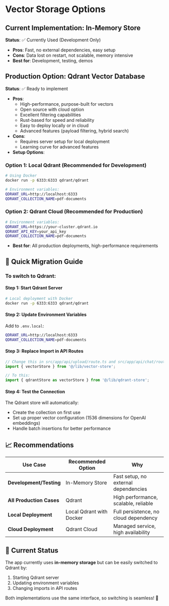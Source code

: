 # Vector Storage Options

## Current Implementation: In-Memory Store
**Status**: ✅ Currently Used (Development Only)
- **Pros**: Fast, no external dependencies, easy setup
- **Cons**: Data lost on restart, not scalable, memory intensive
- **Best for**: Development, testing, demos

## Production Option: Qdrant Vector Database
**Status**: ✅ Ready to implement
- **Pros**: 
  - High-performance, purpose-built for vectors
  - Open source with cloud option
  - Excellent filtering capabilities
  - Rust-based for speed and reliability
  - Easy to deploy locally or in cloud
  - Advanced features (payload filtering, hybrid search)
- **Cons**: 
  - Requires server setup for local deployment
  - Learning curve for advanced features
- **Setup Options**:

### Option 1: Local Qdrant (Recommended for Development)
```bash
# Using Docker
docker run -p 6333:6333 qdrant/qdrant

# Environment variables:
QDRANT_URL=http://localhost:6333
QDRANT_COLLECTION_NAME=pdf-documents
```

### Option 2: Qdrant Cloud (Recommended for Production)
```bash
# Environment variables:
QDRANT_URL=https://your-cluster.qdrant.io
QDRANT_API_KEY=your_api_key
QDRANT_COLLECTION_NAME=pdf-documents
```

- **Best for**: All production deployments, high-performance requirements

## 🚀 Quick Migration Guide

### To switch to Qdrant:

#### Step 1: Start Qdrant Server
```bash
# Local deployment with Docker
docker run -p 6333:6333 qdrant/qdrant
```

#### Step 2: Update Environment Variables
Add to `.env.local`:
```bash
QDRANT_URL=http://localhost:6333
QDRANT_COLLECTION_NAME=pdf-documents
```

#### Step 3: Replace Import in API Routes
```typescript
// Change this in src/app/api/upload/route.ts and src/app/api/chat/route.ts:
import { vectorStore } from '@/lib/vector-store';

// To this:
import { qdrantStore as vectorStore } from '@/lib/qdrant-store';
```

#### Step 4: Test the Connection
The Qdrant store will automatically:
- Create the collection on first use
- Set up proper vector configuration (1536 dimensions for OpenAI embeddings)
- Handle batch insertions for better performance

## 📈 Recommendations

| Use Case | Recommended Option | Why |
|----------|-------------------|-----|
| **Development/Testing** | In-Memory Store | Fast setup, no external dependencies |
| **All Production Cases** | Qdrant | High performance, scalable, reliable |
| **Local Deployment** | Local Qdrant with Docker | Full persistence, no cloud dependency |
| **Cloud Deployment** | Qdrant Cloud | Managed service, high availability |

## 🔄 Current Status

The app currently uses **in-memory storage** but can be easily switched to Qdrant by:
1. Starting Qdrant server
2. Updating environment variables  
3. Changing imports in API routes

Both implementations use the same interface, so switching is seamless! 🎯